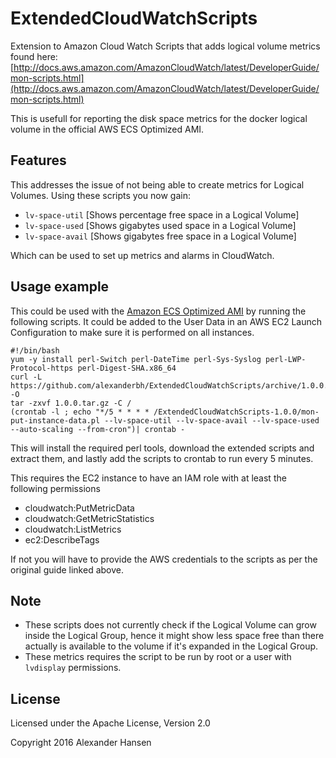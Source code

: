 # ExtendedCloudWatchScripts

Extension to Amazon Cloud Watch Scripts that adds logical volume metrics found here: [http://docs.aws.amazon.com/AmazonCloudWatch/latest/DeveloperGuide/mon-scripts.html](http://docs.aws.amazon.com/AmazonCloudWatch/latest/DeveloperGuide/mon-scripts.html)

This is usefull for reporting the disk space metrics for the docker logical volume in the official AWS ECS Optimized AMI.

## Features
This addresses the issue of not being able to create metrics for Logical Volumes.
Using these scripts you now gain:

* `lv-space-util` [Shows percentage free space in a Logical Volume]
* `lv-space-used` [Shows gigabytes used space in a Logical Volume]
* `lv-space-avail` [Shows gigabytes free space in a Logical Volume]

Which can be used to set up metrics and alarms in CloudWatch.

## Usage example
This could be used with the [Amazon ECS Optimized AMI](http://docs.aws.amazon.com/AmazonECS/latest/developerguide/ecs-optimized_AMI.html) by running the following scripts. It could be added to the User Data in an AWS EC2 Launch Configuration to make sure it is performed on all instances.
```
#!/bin/bash
yum -y install perl-Switch perl-DateTime perl-Sys-Syslog perl-LWP-Protocol-https perl-Digest-SHA.x86_64
curl -L https://github.com/alexanderbh/ExtendedCloudWatchScripts/archive/1.0.0.tar.gz -O
tar -zxvf 1.0.0.tar.gz -C /
(crontab -l ; echo "*/5 * * * * /ExtendedCloudWatchScripts-1.0.0/mon-put-instance-data.pl --lv-space-util --lv-space-avail --lv-space-used --auto-scaling --from-cron")| crontab -
```

This will install the required perl tools, download the extended scripts and extract them, and lastly add the scripts to crontab to run every 5 minutes.

This requires the EC2 instance to have an IAM role with at least the following permissions
* cloudwatch:PutMetricData
* cloudwatch:GetMetricStatistics
* cloudwatch:ListMetrics
* ec2:DescribeTags

If not you will have to provide the AWS credentials to the scripts as per the original guide linked above.

## Note
* These scripts does not currently check if the Logical Volume can grow inside the Logical Group, hence it might show less space free than there actually is available to the volume if it's expanded in the Logical Group.
* These metrics requires the script to be run by root or a user with `lvdisplay` permissions.
 

## License
Licensed under the Apache License, Version 2.0

Copyright 2016 Alexander Hansen
